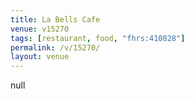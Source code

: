 ```yaml
---
title: La Bells Cafe
venue: v15270
tags: [restaurant, food, "fhrs:410828"]
permalink: /v/15270/
layout: venue
---
```

null